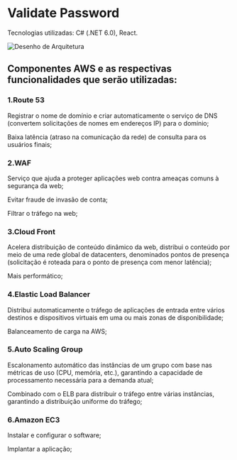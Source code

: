 # Validate Password
Tecnologias utilizadas: C# (.NET 6.0), React.

![Desenho de Arquitetura](https://github.com/ingridmielnik/validate-password/blob/feature/documentacao/assets/DesArquitetura.png)


## Componentes AWS e as respectivas funcionalidades que serão utilizadas: 

### 1.Route 53 

Registrar o nome de domínio e criar automaticamente o serviço de DNS (convertem solicitações de nomes em endereços IP) para o domínio; 

Baixa latência (atraso na comunicação da rede) de consulta para os usuários finais; 

### 2.WAF  

Serviço que ajuda a proteger aplicações web contra ameaças comuns à segurança da web; 

Evitar fraude de invasão de conta; 

Filtrar o tráfego na web; 

### 3.Cloud Front 

Acelera distribuição de conteúdo dinâmico da web, distribui o conteúdo por meio de uma rede global de datacenters, denominados pontos de presença (solicitação é roteada para o ponto de presença com menor latência); 

Mais performático; 

### 4.Elastic Load Balancer 

Distribui automaticamente o tráfego de aplicações de entrada entre vários destinos e dispositivos virtuais em uma ou mais zonas de disponibilidade; 

Balanceamento de carga na AWS; 

### 5.Auto Scaling Group 

Escalonamento automático das instâncias de um grupo com base nas métricas de uso (CPU, memória, etc.), garantindo a capacidade de processamento necessária para a demanda atual; 

Combinado com o ELB para distribuir o tráfego entre várias instâncias, garantindo a distribuição uniforme do tráfego; 

### 6.Amazon EC3 

Instalar e configurar o software; 

Implantar a aplicação; 
